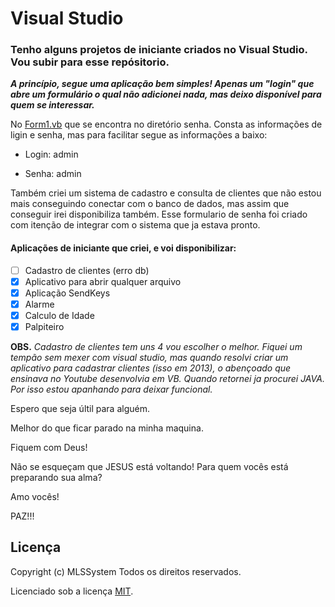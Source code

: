 # Visual Studio

### Tenho alguns projetos de iniciante criados no  Visual Studio. Vou subir para esse repósitorio. 

__*A princípio, segue uma aplicação bem simples! Apenas um "login" que abre um formulário o qual não adicionei nada, mas deixo disponível para quem se interessar.*__
 
  No [Form1.vb](https://github.com/mlssystem/visual-studio/blob/master/Senha/Senha/Form1.vb) que se encontra no diretório senha. Consta as informações de ligin e senha, mas para facilitar segue as informações a baixo:
  
  * Login: admin
  
  * Senha: admin
  
  Também criei um sistema de cadastro e consulta de clientes que não estou mais conseguindo conectar com o banco de dados, mas assim que conseguir irei disponibiliza também. Esse formulario de senha foi criado com itenção de integrar com o sistema que ja estava pronto.
  
  #### Aplicações de iniciante que criei, e voi disponibilizar:
  
  - [ ] Cadastro de clientes (erro db)
  - [x] Aplicativo para abrir qualquer arquivo
  - [x] Aplicação SendKeys
  - [x] Alarme
  - [x] Calculo de Idade
  - [x] Palpiteiro
  
  **OBS.** _Cadastro de clientes tem uns 4 vou escolher o melhor. Fiquei um tempão sem mexer com visual studio, mas quando resolvi criar um aplicativo para cadastrar clientes (isso em 2013), o abençoado que ensinava no Youtube desenvolvia em VB. Quando retornei ja procurei JAVA. Por isso estou apanhando para deixar funcional._
  
  Espero que seja últil para alguém.
  
  Melhor do que ficar parado na minha maquina.
  
  Fiquem com Deus!
  
  Não se esqueçam que JESUS está voltando! Para quem vocês está preparando sua alma?

  Amo vocês!

  PAZ!!!
  
  
  ## Licença

Copyright (c) MLSSystem Todos os direitos reservados.

Licenciado sob a licença [MIT](LICENSE.txt).

